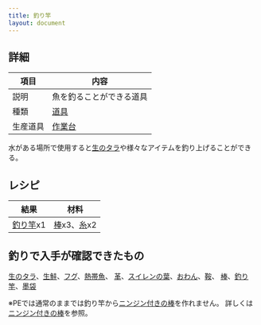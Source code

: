 ```yaml
---
title: 釣り竿
layout: document
---
```

## 詳細

|項目|内容|
|---|---|
|説明|魚を釣ることができる道具|
|種類|[道具](道具)|
|生産道具|[作業台](作業台)|

水がある場所で使用すると[生のタラ](生のタラ)や様々なアイテムを釣り上げることができる。

## レシピ

|結果|材料|
|---|---|
|[釣り竿](釣り竿)x1|[棒](棒)x3、[糸](糸)x2|

## 釣りで入手が確認できたもの

[生のタラ](生のタラ)、[生鮭](生鮭)、[フグ](フグ)、[熱帯魚](熱帯魚)、
[革](革)、[スイレンの葉](スイレンの葉)、[おわん](おわん)、[鞍](鞍)、
[棒](棒)、[釣り竿](釣り竿)、[墨袋](墨袋)

※PEでは通常のままでは釣り竿から[ニンジン付きの棒](ニンジン付きの棒)を作れません。
詳しくは[ニンジン付きの棒](ニンジン付きの棒)を参照。
